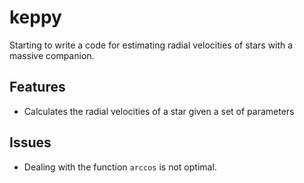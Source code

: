 # keppy
Starting to write a code for estimating radial velocities of stars with a massive companion.

Features
-----------

* Calculates the radial velocities of a star given a set of parameters

Issues
-----------

* Dealing with the function `arccos` is not optimal.
